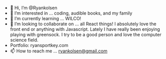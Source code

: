 - 👋 Hi, I’m @Ryankolsen
- 👀 I’m interested in ... coding, audible books, and my family
- 🌱 I’m currently learning ... WILCO!
- 💞️ I’m looking to collaborate on ... all React things! I absolutely love the front end or anything with Javascript. Lately I have really been enjoying playing with greensock. I try to be a good person and love the computer science field.
- Portfolio: ryansportkey.com
- 📫 How to reach me ... ryankolsen@gmail.com

<!---
Ryankolsen/Ryankolsen is a ✨ special ✨ repository because its `README.md` (this file) appears on your GitHub profile.
You can click the Preview link to take a look at your changes.
--->
